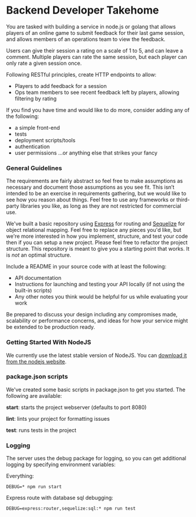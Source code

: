 # Backend Developer Takehome

You are tasked with building a service in node.js or golang that allows players of an online game to submit
feedback for their last game session, and allows members of an operations team to view the feedback.

Users can give their session a rating on a scale of 1 to 5, and can leave a comment. Multiple players can 
rate the same session, but each player can only rate a given session once.

Following RESTful principles, create HTTP endpoints to allow:
* Players to add feedback for a session
* Ops team members to see recent feedback left by players, allowing filtering by rating

If you find you have time and would like to do more, consider adding any of the following:
* a simple front-end
* tests
* deployment scripts/tools
* authentication
* user permissions
...or anything else that strikes your fancy

### General Guidelines
The requirements are fairly abstract so feel free to make assumptions as necessary and document those assumptions as you
see fit. This isn’t intended to be an exercise in requirements gathering, but we would like to see how you reason about 
things.
Feel free to use any frameworks or third-party libraries you like, as long as they are not restricted for commercial 
use.

We've built a basic repository using [Express](https://expressjs.com/) for routing and 
[Sequelize](https://sequelize.org/) for object relational mapping. Feel free to replace any pieces you'd like, but we're 
more interested in how you implement, structure, and test your code then if you can setup a new project. Please feel 
free to refactor the project structure. This repository is meant to give you a starting point that works. It is 
*not* an optimal structure.  

Include a README in your source code with at least the following:
* API documentation
* Instructions for launching and testing your API locally (if not using the built-in scripts)
* Any other notes you think would be helpful for us while evaluating your work

Be prepared to discuss your design including any compromises made, scalability or performance concerns, and ideas for 
how your service might be extended to be production ready.

### Getting Started With NodeJS
We currently use the latest stable version of NodeJS. You can 
[download it from the nodejs website](https://nodejs.org/en/). 

### package.json scripts
We've created some basic scripts in package.json to get you started. The following are available:

**start**: starts the project webserver (defaults to port 8080)

**lint**: lints your project for formatting issues

**test**: runs tests in the project

### Logging
The server uses the debug package for logging, so you can get additional logging by specifying environment variables:

Everything:
```
DEBUG=* npm run start
```

Express route with database sql debugging:
```
DEBUG=express:router,sequelize:sql:* npm run test
```
